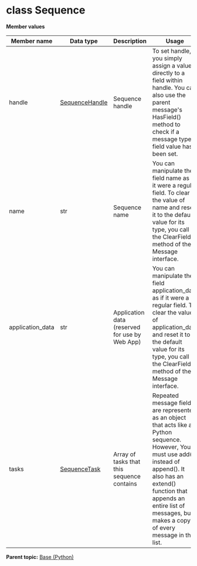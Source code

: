 # class Sequence

 **Member values** 

|Member name|Data type|Description|Usage|
|-----------|---------|-----------|-----|
|handle| [SequenceHandle](SequenceHandle.md#)|Sequence handle|To set handle, you simply assign a value directly to a field within handle. You can also use the parent message's HasField\(\) method to check if a message type field value has been set.|
|name|str|Sequence name|You can manipulate the field name as if it were a regular field. To clear the value of name and reset it to the default value for its type, you call the ClearField\(\) method of the Message interface.|
|application\_data|str|Application data \(reserved for use by Web App\)|You can manipulate the field application\_data as if it were a regular field. To clear the value of application\_data and reset it to the default value for its type, you call the ClearField\(\) method of the Message interface.|
|tasks| [SequenceTask](SequenceTask.md#)|Array of tasks that this sequence contains|Repeated message fields are represented as an object that acts like a Python sequence. However, You must use add\(\) instead of append\(\). It also has an extend\(\) function that appends an entire list of messages, but makes a copy of every message in the list.|

**Parent topic:** [Base \(Python\)](../../summary_pages/Base.md)

